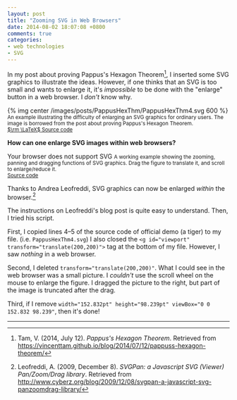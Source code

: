 ```yaml
---
layout: post
title: "Zooming SVG in Web Browsers"
date: 2014-08-02 18:07:08 +0800
comments: true
categories:
- web technologies
- SVG
---
```


In my post about proving Pappus's Hexagon Theorem[^1], I inserted some
SVG graphics to illustrate the ideas.  However, if one thinks that an
SVG is too small and wants to enlarge it, it's *impossible* to be done
with the "enlarge" button in a web browser.  I *don't* know why.

{% img center /images/posts/PappusHexThm/PappusHexThm4.svg 600 %}  
<small>An example illustrating the difficulty of enlarging an SVG
graphics for ordinary users.  The image is borrowed from the post
about proving Pappus's Hexagon Theorem.  
[$\rm \LaTeX$ Source code](/downloads/code/PappusHexThm4.tex)</small>

**How can one enlarge SVG images within web browsers?**

<object type="image/svg+xml"
  data="/downloads/code/svgpan_1.2.2/PappusHexThm4.svg"
  width="800" height="600">
  Your browser does not support SVG
</object>
<small>A working example showing the zooming, panning and dragging
functions of SVG graphics.  Drag the figure to translate it, and
scroll to enlarge/reduce it.  
[Source code](/downloads/code/svgpan_1.2.2/PappusHexThm4.svg)</small>

<!-- more -->

Thanks to Andrea Leofreddi, SVG graphics can now be enlarged *within*
the browser.[^2]

The instructions on Leofreddi's blog post is quite easy to understand.
Then, I tried his script.

First, I copied lines 4–5 of the source code of official demo (a
tiger) to my file.  (i.e. `PappusHexThm4.svg`)  I also closed the `<g
id="viewport" transform="translate(200,200)">` tag at the bottom of my
file.  However, I saw *nothing* in a web browser.

Second, I deleted `transform="translate(200,200)"`.  What I could see in
the web browser was a small picture.  I *couldn't* use the scroll
wheel on the mouse to enlarge the figure.  I dragged the picture to the
right, but part of the image is truncated after the drag.

Third, if I remove `width="152.832pt" height="98.239pt" viewBox="0 0
152.832 98.239"`, then it's done!

---
[^1]: Tam, V. (2014, July 12). *Pappus's Hexagon Theorem*. Retrieved from <https://vincenttam.github.io/blog/2014/07/12/pappuss-hexagon-theorem/>
[^2]: Leofreddi, A. (2009, December 8). *SVGPan: a Javascript SVG (Viewer) Pan/Zoom/Drag library*. Retrieved from <http://www.cyberz.org/blog/2009/12/08/svgpan-a-javascript-svg-panzoomdrag-library/>
